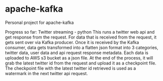# apache-kafka
Personal project for apache-kafka

Progress so far:
Twitter streaming - python
  This runs a twitter web api and get response from the request.
  For data that is received from the request, it gets sent over via Kafka producer.
  Once it is received by the Kafka consumer, data gets transformed into a flatten json format into 3 categories, twitter data, user data and api request response metadata.
  Each data is uploaded to AWS s3 bucket as a json file.
  At the end of the process, it will grab the latest twitter id from the request and upload it as a checkpoint file.
  The checkpoint file with the latest twitter id retrieved is used as a watermark in the next twitter api request.
